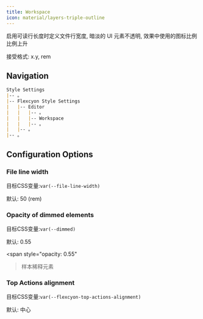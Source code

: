 ```yaml
---
title: Workspace
icon: material/layers-triple-outline
---
```


启用可读行长度时定义文件行宽度, 暗淡的 UI 元素不透明, 效果中使用的图标比例比例上升

接受格式: x.y, rem

## Navigation
```md
Style Settings
|-- 。
|-- Flexcyon Style Settings
|   |-- Editor
|   |   |-- 。
|   |   |-- Workspace
|   |   |-- 。
|   |-- 。
|-- 。
```

## Configuration Options

### File line width
目标CSS变量:`var(--file-line-width)`

默认: 50 (rem)

### Opacity of dimmed elements
目标CSS变量:`var(--dimmed)`

默认: 0.55

<span style="opacity: 0.55"
>样本稀释元素</span>

### Top Actions alignment
目标CSS变量:`var(--flexcyon-top-actions-alignment)`

默认: 中心